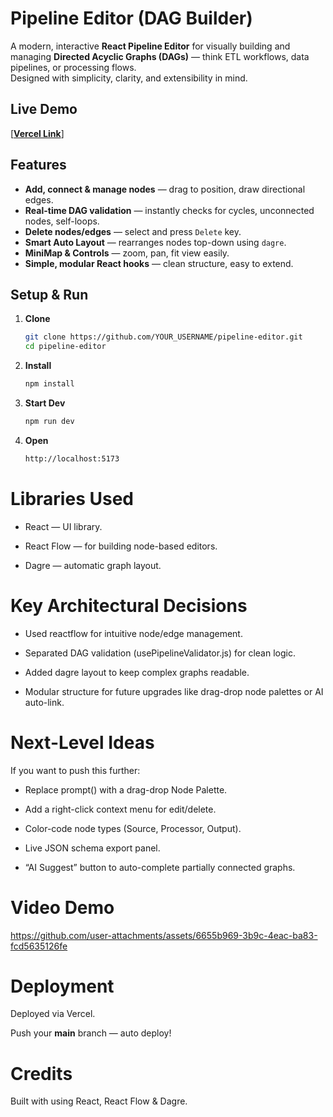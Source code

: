 # Pipeline Editor (DAG Builder)

A modern, interactive **React Pipeline Editor** for visually building and managing **Directed Acyclic Graphs (DAGs)** — think ETL workflows, data pipelines, or processing flows.  
Designed with simplicity, clarity, and extensibility in mind.


## Live Demo

[**[Vercel Link](https://dag-builder-ten.vercel.app/)**]


##  Features

- **Add, connect & manage nodes** — drag to position, draw directional edges.  
- **Real-time DAG validation** — instantly checks for cycles, unconnected nodes, self-loops.  
- **Delete nodes/edges** — select and press `Delete` key.  
- **Smart Auto Layout** — rearranges nodes top-down using `dagre`.  
- **MiniMap & Controls** — zoom, pan, fit view easily.  
- **Simple, modular React hooks** — clean structure, easy to extend.


##  Setup & Run

1. **Clone**
   ```bash
   git clone https://github.com/YOUR_USERNAME/pipeline-editor.git
   cd pipeline-editor

2. **Install**
   ```bash
   npm install

3. **Start Dev**
   ```bash
   npm run dev

4. **Open**
   ```bash
   http://localhost:5173

# Libraries Used
- React — UI library.

- React Flow — for building node-based editors.

- Dagre — automatic graph layout.


# Key Architectural Decisions
- Used reactflow for intuitive node/edge management.

- Separated DAG validation (usePipelineValidator.js) for clean logic.

- Added dagre layout to keep complex graphs readable.

- Modular structure for future upgrades like drag-drop node palettes or AI auto-link.

# Next-Level Ideas
If you want to push this further:

- Replace prompt() with a drag-drop Node Palette.

- Add a right-click context menu for edit/delete.

- Color-code node types (Source, Processor, Output).

- Live JSON schema export panel.

- “AI Suggest” button to auto-complete partially connected graphs.

# Video Demo

https://github.com/user-attachments/assets/6655b969-3b9c-4eac-ba83-fcd5635126fe

# Deployment
Deployed via Vercel.

Push your **main** branch — auto deploy!

# Credits
Built with using React, React Flow & Dagre.
